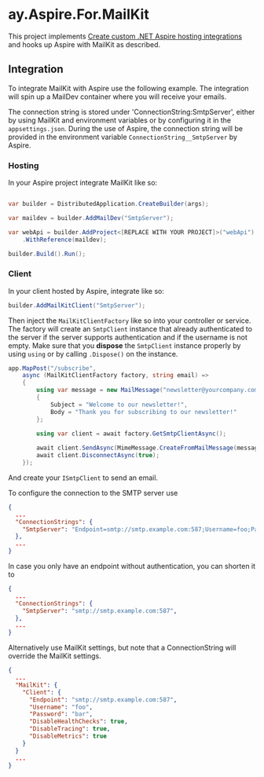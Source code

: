 # ay.Aspire.For.MailKit

This project
implements [Create custom .NET Aspire hosting integrations](https://learn.microsoft.com/en-us/dotnet/aspire/extensibility/custom-hosting-integration)
and hooks up Aspire with MailKit as described.

## Integration

To integrate MailKit with Aspire use the following example.
The integration will spin up a MailDev container where you will receive your emails.

The connection string is stored under 'ConnectionString:SmtpServer', either by using MailKit and environment variables
or by configuring it in the `appsettings.json`.
During the use of Aspire, the connection string will be provided in the environment variable
`ConnectionString__SmtpServer` by Aspire.

### Hosting

In your Aspire project integrate MailKit like so:

```csharp

var builder = DistributedApplication.CreateBuilder(args);

var maildev = builder.AddMailDev("SmtpServer");

var webApi = builder.AddProject<[REPLACE WITH YOUR PROJECT]>("webApi")
    .WithReference(maildev);

builder.Build().Run();

```

### Client

In your client hosted by Aspire, integrate like so:

```csharp
builder.AddMailKitClient("SmtpServer");
```

Then inject the `MailKitClientFactory` like so into your controller or service. The factory will create an `SmtpClient`
instance that already authenticated to the server if the server supports authentication and if the username is not empty.
Make sure that you **dispose** the `SmtpClient` instance properly by using `using` or by calling `.Dispose()` on the instance.

```csharp
app.MapPost("/subscribe",
    async (MailKitClientFactory factory, string email) =>
    {
        using var message = new MailMessage("newsletter@yourcompany.com", email)
        {
            Subject = "Welcome to our newsletter!",
            Body = "Thank you for subscribing to our newsletter!"
        };

        using var client = await factory.GetSmtpClientAsync();
        
        await client.SendAsync(MimeMessage.CreateFromMailMessage(message));
        await client.DisconnectAsync(true);
    });

```

And create your `ISmtpClient` to send an email.

To configure the connection to the SMTP server use

```json
{
  ...
  "ConnectionStrings": {
    "SmtpServer": "Endpoint=smtp://smtp.example.com:587;Username=foo;Password=bar;DisableHealthChecks=true;DisableTracing=true;DisableMetrics=true",
  },
  ...
}
```

In case you only have an endpoint without authentication, you can shorten it to

```json
{
  ...
  "ConnectionStrings": {
    "SmtpServer": "smtp://smtp.example.com:587",
  },
  ...
}
```

Alternatively use MailKit settings, but note that a ConnectionString will override the MailKit settings. 

```json
{
  ...
  "MailKit": {
    "Client": {
      "Endpoint": "smtp://smtp.example.com:587",
      "Username": "foo",
      "Password": "bar",
      "DisableHealthChecks": true,
      "DisableTracing": true,
      "DisableMetrics": true
    }
  }
  ...
}
```
